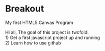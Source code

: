 # Breakout
My first HTML5 Canvas Program


Hi all,
  The goal of this project is twofold.  
    1) Get a first javascript project up and running  
    2) Learn how to use github  
